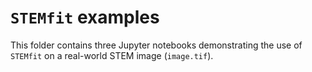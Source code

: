 # `STEMfit` examples

This folder contains three Jupyter notebooks demonstrating the use of `STEMfit` on a real-world STEM image (`image.tif`).